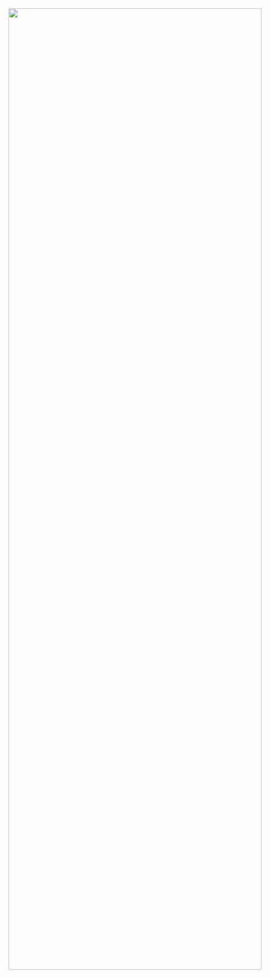 <center>
  <img width="100%" height="70%" src="https://res.cloudinary.com/prafulla98/image/upload/v1594998642/Portfolio/OgImage300x600_jf7miq.png">
</center>

